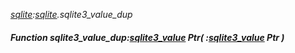 _[sqlite](../../modules/sqlite/sqlite-module.md):[sqlite](../../modules/sqlite/sqlite-module.md).sqlite3\_value\_dup_
##### Function sqlite3\_value\_dup:[sqlite3_value](../../modules/sqlite/sqlite-sqlite3_value.md) Ptr( :[sqlite3_value](../../modules/sqlite/sqlite-sqlite3_value.md) Ptr )
